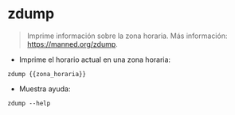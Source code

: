# zdump

> Imprime información sobre la zona horaria.
> Más información: <https://manned.org/zdump>.

- Imprime el horario actual en una zona horaria:

`zdump {{zona_horaria}}`

- Muestra ayuda:

`zdump --help`
